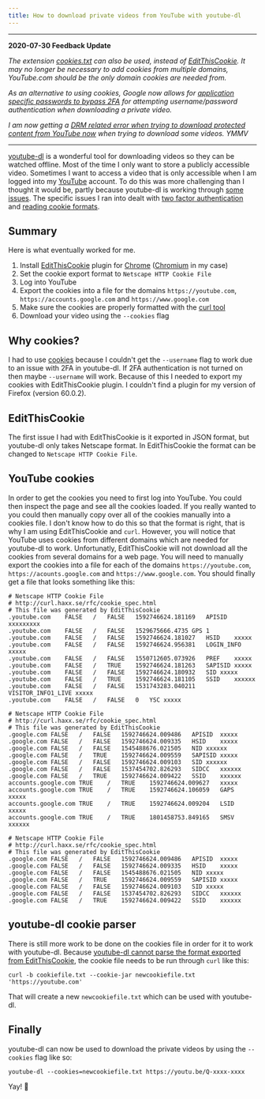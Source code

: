 ```yaml
---
title: How to download private videos from YouTube with youtube-dl
---
```


***

**2020-07-30 Feedback Update**

_The extension [cookies.txt](https://chrome.google.com/webstore/detail/cookiestxt/njabckikapfpffapmjgojcnbfjonfjfg) can also be used, instead of [EditThisCookie](https://chrome.google.com/webstore/detail/editthiscookie/fngmhnnpilhplaeedifhccceomclgfbg).
It may no longer be necessary to add cookies from multiple domains, YouTube.com should be the only domain cookies are needed from._

_As an alternative to using cookies, Google now allows for [application specific passwords to bypass 2FA](https://myaccount.google.com/apppasswords) for attempting username/password authentication when downloading a private video._

_I am now getting a [DRM related error when trying to download protected content from YouTube now](https://github.com/ytdl-org/youtube-dl/issues/23223) when trying to download some videos. YMMV_

***


[youtube-dl](https://rg3.github.io/youtube-dl/) is a wonderful tool for downloading videos so they can be watched offline.
Most of the time I only want to store a publicly accessible video.
Sometimes I want to access a video that is only accessible when I am logged into my [YouTube](https://youtube.com) account.
To do this was more challenging than I thought it would be, partly because youtube-dl is working through [some issues](https://github.com/rg3/youtube-dl/issues).
The specific issues I ran into dealt with [two factor authentication](https://github.com/rg3/youtube-dl/issues/13050) and [reading cookie formats](https://github.com/rg3/youtube-dl/issues/4539).

## Summary

Here is what eventually worked for me.

1. Install [EditThisCookie](https://chrome.google.com/webstore/detail/editthiscookie/fngmhnnpilhplaeedifhccceomclgfbg) plugin for [Chrome](https://www.google.com/chrome/) ([Chromium](https://www.chromium.org/Home) in my case)
2. Set the cookie export format to `Netscape HTTP Cookie File`
3. Log into YouTube
4. Export the cookies into a file for the domains `https://youtube.com`, `https://accounts.google.com` and `https://www.google.com`
5. Make sure the cookies are properly formatted with the [curl tool](https://curl.haxx.se/)
6. Download your video using the `--cookies` flag

## Why cookies?

I had to use [cookies](https://en.wikipedia.org/wiki/HTTP_cookie) because I couldn't get the `--username` flag to work due to an issue with 2FA in youtube-dl. If 2FA authentication is not turned on then maybe `--username` will work. Because of this I needed to export my cookies with EditThisCookie plugin. I couldn't find a plugin for my version of Firefox (version 60.0.2).

## EditThisCookie

The first issue I had with EditThisCookie is it exported in JSON format, but youtube-dl only takes Netscape format.
In EditThisCookie the format can be changed to `Netscape HTTP Cookie File`.

## YouTube cookies

In order to get the cookies you need to first log into YouTube.
You could then inspect the page and see all the cookies loaded.
If you really wanted to you could then manually copy over all of the cookies manually into a cookies file.
I don't know how to do this so that the format is right, that is why I am using EditThisCookie and `curl`.
However, you will notice that YouTube uses cookies from different domains which are needed for youtube-dl to work.
Unfortunatly, EditThisCookie will not download all the cookies from several domains for a web page.
You will need to manually export the cookies into a file for each of the domains `https://youtube.com`, `https://acounts.google.com` and `https://www.google.com`.
You should finally get a file that looks something like this:

```
# Netscape HTTP Cookie File
# http://curl.haxx.se/rfc/cookie_spec.html
# This file was generated by EditThisCookie
.youtube.com	FALSE	/	FALSE	1592746624.181169	APISID	xxxxxxxxx
.youtube.com	FALSE	/	FALSE	1529675666.4735	GPS	1
.youtube.com	FALSE	/	FALSE	1592746624.181027	HSID	xxxxx
.youtube.com	FALSE	/	FALSE	1592746624.956381	LOGIN_INFO	xxxxx
.youtube.com	FALSE	/	FALSE	1550712605.073926	PREF	xxxxx
.youtube.com	FALSE	/	TRUE	1592746624.181263	SAPISID	xxxxx
.youtube.com	FALSE	/	FALSE	1592746624.180932	SID	xxxxx
.youtube.com	FALSE	/	TRUE	1592746624.181105	SSID	xxxxxx
.youtube.com	FALSE	/	FALSE	1531743283.040211	VISITOR_INFO1_LIVE xxxxx
.youtube.com	FALSE	/	FALSE	0	YSC	xxxxx

# Netscape HTTP Cookie File
# http://curl.haxx.se/rfc/cookie_spec.html
# This file was generated by EditThisCookie
.google.com	FALSE	/	FALSE	1592746624.009486	APISID	xxxxx
.google.com	FALSE	/	FALSE	1592746624.009335	HSID	xxxxx
.google.com	FALSE	/	FALSE	1545488676.021505	NID	xxxxxx
.google.com	FALSE	/	TRUE	1592746624.009559	SAPISID	xxxxx
.google.com	FALSE	/	FALSE	1592746624.009103	SID	xxxxxx
.google.com	FALSE	/	FALSE	1537454702.826293	SIDCC	xxxxxx
.google.com	FALSE	/	TRUE	1592746624.009422	SSID	xxxxxx
accounts.google.com	TRUE	/	TRUE	1592746624.009627	xxxxx
accounts.google.com	TRUE	/	TRUE	1592746624.106059	GAPS	xxxxx
accounts.google.com	TRUE	/	TRUE	1592746624.009204	LSID	xxxxx
accounts.google.com	TRUE	/	TRUE	1801458753.849165	SMSV	xxxxxx

# Netscape HTTP Cookie File
# http://curl.haxx.se/rfc/cookie_spec.html
# This file was generated by EditThisCookie
.google.com	FALSE	/	FALSE	1592746624.009486	APISID	xxxxx
.google.com	FALSE	/	FALSE	1592746624.009335	HSID	xxxxx
.google.com	FALSE	/	FALSE	1545488676.021505	NID	xxxxx
.google.com	FALSE	/	TRUE	1592746624.009559	SAPISID	xxxxx
.google.com	FALSE	/	FALSE	1592746624.009103	SID	xxxxx
.google.com	FALSE	/	FALSE	1537454702.826293	SIDCC	xxxxxx
.google.com	FALSE	/	TRUE	1592746624.009422	SSID	xxxxxx
```

## youtube-dl cookie parser

There is still more work to be done on the cookies file in order for it to work with youtube-dl.
Because [youtube-dl cannot parse the format exported from EditThisCookie](https://github.com/rg3/youtube-dl/issues/4539), the cookie file needs to be run through `curl` like this:

```curl -b cookiefile.txt --cookie-jar newcookiefile.txt 'https://youtube.com'```

That will create a new `newcookiefile.txt` which can be used with youtube-dl.

## Finally

youtube-dl can now be used to download the private videos by using the `--cookies` flag like so:

```youtube-dl --cookies=newcookiefile.txt https://youtu.be/Q-xxxx-xxxx```

Yay! 🍪
